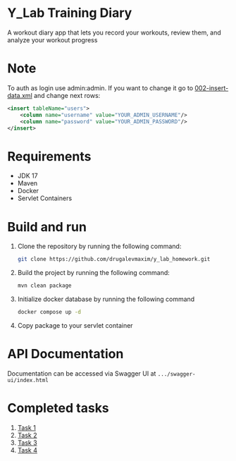 # Y_Lab Training Diary

A workout diary app that lets you record your workouts, review them, and analyze your workout progress

# Note 

To auth as login use admin:admin. If you want to change it go to [002-insert-data.xml](src/main/resources/database/002-insert-data.xml) and change next rows:
```xml
<insert tableName="users">
    <column name="username" value="YOUR_ADMIN_USERNAME"/>
    <column name="password" value="YOUR_ADMIN_PASSWORD"/>
</insert>
```

# Requirements

- JDK 17
- Maven
- Docker
- Servlet Containers

# Build and run

1. Clone the repository by running the following command:
    ```bash
    git clone https://github.com/drugalevmaxim/y_lab_homework.git
    ```
2. Build the project by running the following command:
    ```bash
   mvn clean package
   ```
3. Initialize docker database by running the following command
   ```bash
   docker compose up -d
   ```
4. Copy package to your servlet container

# API Documentation

Documentation can be accessed via Swagger UI at ```.../swagger-ui/index.html```

# Completed tasks

1. [Task 1](../../pull/1/)
2. [Task 2](../../pull/2/)
3. [Task 3](../../pull/3/)
4. [Task 4](../../pull/3/)
